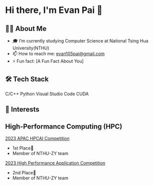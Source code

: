 # Hi there, I'm Evan Pai 👋

## 👨‍💻 About Me
- 🎓 I’m currently studying Computer Science at National Tsing Hua University(NTHU)
- 📫 How to reach me: evan105pai@gmail.com
- ⚡ Fun fact: [A Fun Fact About You]

## 🛠 Tech Stack
C/C++ Python Visual Studio Code CUDA

## 📙 Interests


## High-Performance Computing (HPC)

[2023 APAC HPCAI Competition](https://www.hpcwire.com/off-the-wire/hpc-ai-advisory-council-announces-results-for-the-6th-apac-hpc-ai-competition/)
- 1st Place🥇
- Member of NTHU-ZY team

[2023 High Performance Application Competition](https://www.nchc.org.tw/Message/MessageView?id=3854&menutype=0&sitemenuid=8&mid=92)
- 2nd Place🥈
- Member of NTHU-ZY team



<!--
**EvanPai/EvanPai** is a ✨ _special_ ✨ repository because its `README.md` (this file) appears on your GitHub profile.

Here are some ideas to get you started:

- 🔭 I’m currently working on ...
- 🌱 I’m currently learning ...
- 👯 I’m looking to collaborate on ...
- 🤔 I’m looking for help with ...
- 💬 Ask me about ...
- 📫 How to reach me: ...
- 😄 Pronouns: ...
- ⚡ Fun fact: ...
-->
